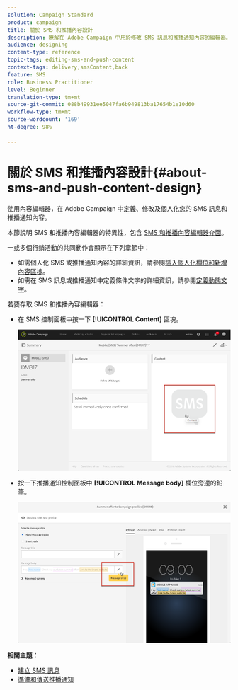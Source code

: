 ```yaml
---
solution: Campaign Standard
product: campaign
title: 關於 SMS 和推播內容設計
description: 瞭解在 Adobe Campaign 中用於修改 SMS 訊息和推播通知內容的編輯器。
audience: designing
content-type: reference
topic-tags: editing-sms-and-push-content
context-tags: delivery,smsContent,back
feature: SMS
role: Business Practitioner
level: Beginner
translation-type: tm+mt
source-git-commit: 088b49931ee5047fa6b949813ba17654b1e10d60
workflow-type: tm+mt
source-wordcount: '169'
ht-degree: 98%

---
```



# 關於 SMS 和推播內容設計{#about-sms-and-push-content-design}

使用內容編輯器，在 Adobe Campaign 中定義、修改及個人化您的 SMS 訊息和推播通知內容。

本節說明 SMS 和推播內容編輯器的特異性，包含 [SMS 和推播內容編輯器介面](../../channels/using/sms-and-push-content-editor-interface.md)。

一或多個行銷活動的共同動作會顯示在下列章節中：

* 如需個人化 SMS 或推播通知內容的詳細資訊，請參閱[插入個人化欄位](../../designing/using/personalization.md#inserting-a-personalization-field)[和新增內容區塊](../../designing/using/personalization.md#adding-a-content-block)。
* 如需在 SMS 訊息或推播通知中定義條件文字的詳細資訊，請參閱[定義動態文字](../../channels/using/defining-dynamic-text.md)。

若要存取 SMS 和推播內容編輯器：

* 在 SMS 控制面板中按一下 **[!UICONTROL Content]** 區塊。

   ![](assets/des_sms_content.png)

* 按一下推播通知控制面板中 **[!UICONTROL Message body]** 欄位旁邊的鉛筆。

   ![](assets/des_push_body.png)

**相關主題：**

* [建立 SMS 訊息](../../channels/using/creating-an-sms-message.md)
* [準備和傳送推播通知](../../channels/using/preparing-and-sending-a-push-notification.md)
